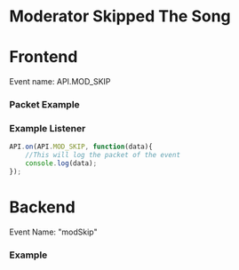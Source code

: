 # Moderator Skipped The Song

# Frontend

Event name: API.MOD_SKIP

### Packet Example

### Example Listener

```js
API.on(API.MOD_SKIP, function(data){
    //This will log the packet of the event
    console.log(data);
});
```

# Backend

Event Name: "modSkip"

### Example
